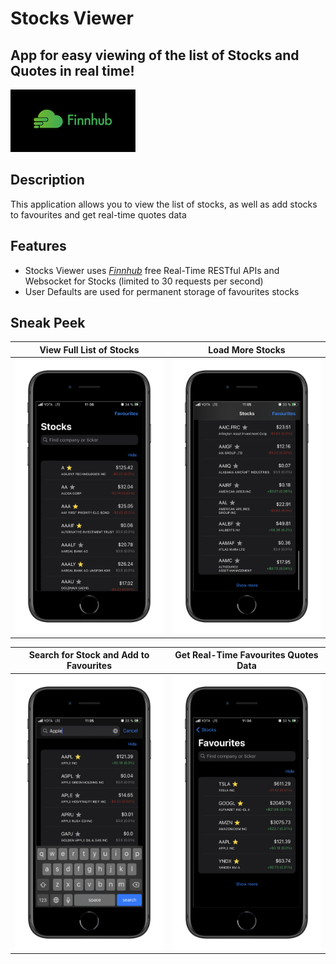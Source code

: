 # Stocks Viewer
App for easy viewing of the list of Stocks and Quotes in real time!
-
[![](images/finnhub-logo.png)](https://finnhub.io)

## Description
This application allows you to view the list of stocks, as well as add stocks to favourites and get real-time quotes data

## Features
* Stocks Viewer uses [*Finnhub*](https://finnhub.io) free Real-Time RESTful APIs and Websocket for Stocks (limited to 30 requests per second)
* User Defaults are used for permanent storage of favourites stocks

## Sneak Peek
View Full List of Stocks | Load More Stocks
:-----------------------:|:-------------:
![](images/stocks.png) | ![](images/show-more.png)

Search for Stock and Add to Favourites |  Get Real-Time Favourites Quotes Data
:---------------------:|:-----------------:
![](images/search.png) | ![](images/favourites.png)
